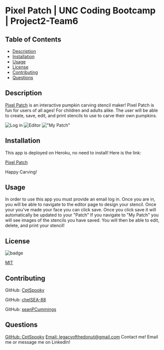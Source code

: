 # Pixel Patch | UNC Coding Bootcamp | Project2-Team6 

 ## Table of Contents
  - [Description](#Description)
  - [Installation](#Installation)
  - [Usage](#Usage)
  - [License](#License)
  - [Contributing](#Contributing)
  - [Questions](#Questions)

  ## Description

  [Pixel Patch](https://project-2-team6.herokuapp.com/editor) is an interactive pumpkin carving stencil maker! Pixel Patch is fun for users of all ages! For children and adults alike. 
  The user will be able to create, save, edit, and print stencils to use to carve their own pumpkins. 

  ![Log in](/assets/images/screenshots/image1.png)
  ![Editor](/assets/images/screenshots/image2.png)
  !["My Patch"](/assets/images/screenshots/image3.png)

  ## Installation
  This app is deployed on Heroku, no need to install! 
  Here is the link: 

  [Pixel Patch](https://project-2-team6.herokuapp.com/editor) 
  
  Happy Carving!

  ## Usage
  In order to use this app you must provide an email log in. Once you are in, you will be able to navigate to the editor page to design your stencil. Once your you've made your face you can click save. Once you click save it will automatically be updated to your "Patch" If you navigate to "My Patch" you will see images of the stencils you have saved. You will then be able to edit, delete, and print your stencil! 

  ## License
  ![badge](https://img.shields.io/badge/License-MIT-yellow.svg)

  [MIT](https://opensource.org/licenses/MIT)

  ## Contributing
   GitHub: [CptSpooky](https://github.com/CptSpooky)

   GitHub: [chelSEA-88](https://github.com/ChelSEA-88)
   
   GitHub: [seanPCummings](https://github.com/SeanPCummings)

  ## Questions
  [GitHub: CptSpooky](https://github.com/CptSpooky)
  [Email: legacyofthedonut@gmail.com](legacyofthedonut@gmail.com)
  Contact me! Email me or message me on LinkedIn!

  